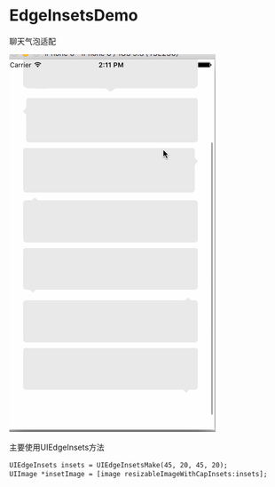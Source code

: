 # EdgeInsetsDemo
聊天气泡适配

![image](https://github.com/ShaochongDu/EdgeInsetsDemo/raw/master/EdgeInsetsDemo/Resource/DemoScreenShot.gif)


主要使用UIEdgeInsets方法
```
UIEdgeInsets insets = UIEdgeInsetsMake(45, 20, 45, 20);
UIImage *insetImage = [image resizableImageWithCapInsets:insets];
```

